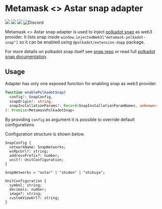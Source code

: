 # Metamask <> Astar snap adapter
![](https://github.com/chainsafe/metamask-snap-polkadot/workflows/ci/badge.svg)
![](https://img.shields.io/github/license/chainsafe/metamask-snap-polkadot)
![](https://img.shields.io/badge/yarn-%3E%3D1.17.0-orange.svg?style=flat-square)
![Discord](https://img.shields.io/discord/608204864593461248?color=blue&label=Discord&logo=discord)

Metamask <> Astar snap adapter is used to inject [polkadot snap](https://github.com/chainsafe/metamask-snap-polkadot) as web3 provider. It lists snap inside `window.injectedWeb3["metamask-polkadot-snap"]` so it can be enabled using `@polkadot/extension-dapp` package.  

For more details on polkadot snap itself see [snap repo](https://github.com/chainsafe/metamask-snap-polkadot) or read full [polkadot snap documentation](https://github.com/chainsafe/metamask-snap-polkadot/wiki).

## Usage

Adapter has only one exposed function for enabling snap as web3 provider.

```typescript
function enablePolkadotSnap(
  config?: SnapConfig,
  snapOrigin?: string,
  snapInstallationParams?: Record<SnapInstallationParamNames, unknown> = {}
): Promise<MetamaskPolkadotSnap>
```

By providing `config` as argument it is possible to override default configurations.

Configuration structure is shown below.

```
SnapConfig {
  networkName: SnapNetworks;
  wsRpcUrl?: string;
  addressPrefix?: number;
  unit?: UnitConfiguration;
}

SnapNetworks = "astar" | "shiden" | "shibuya";

UnitConfiguration {
  symbol: string;
  decimals: number;
  image?: string;
  customViewUrl?: string;
}
```

